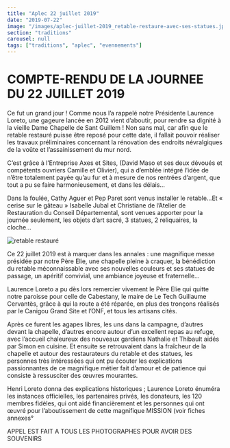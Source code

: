 ```yaml
---
title: "Aplec 22 juillet 2019"
date: "2019-07-22"
image: "/images/aplec-juillet-2019_retable-restaure-avec-ses-statues.jpg"
section: "traditions"
carousel: null
tags: ["traditions", "aplec", "evennements"]
---
```


# COMPTE-RENDU DE LA JOURNEE DU 22 JUILLET 2019

Ce fut un grand jour ! Comme nous l’a rappelé notre Présidente Laurence Loreto, une gageure lancée en 2012 vient d’aboutir, pour rendre sa dignité à la vieille Dame Chapelle de Sant Guillem ! Non sans mal, car afin que le retable restauré puisse être reposé pour cette date, il fallait pouvoir réaliser les travaux préliminaires concernant la rénovation des endroits névralgiques de la voûte et l’assainissement du mur nord.

C’est grâce à l’Entreprise Axes et Sites, (David Maso et ses deux dévoués et compétents ouvriers Camille et Olivier), qui a d’emblée intégré l’idée de n’être totalement payée qu’au fur et à mesure de nos rentrées d’argent, que tout a pu se faire harmonieusement, et dans les délais…

Dans la foulée, Cathy Aguer et Pep Paret sont venus installer le retable…Et « cerise sur le gâteau » Isabelle Jubal et Christiane de l’Atelier de Restauration du Conseil Départemental, sont venues apporter pour la journée seulement, les objets d’art sacré, 3 statues, 2 reliquaires, la cloche…

<img
  alt="retable restauré"
  src="/images/aplec-juillet-2019_retable-restaure-avec-ses-statues.jpg"
  class="article-img-cover"
/>

Ce 22 juillet 2019 est à marquer dans les annales : une magnifique messe présidée par notre Père Elie, une chapelle pleine à craquer, la bénédiction du retable méconnaissable avec ses nouvelles couleurs et ses statues de passage, un apéritif convivial, une ambiance joyeuse et fraternelle…

Laurence Loreto a pu dès lors remercier vivement le Père Elie qui quitte notre paroisse pour celle de Cabestany, le maire de Le Tech Guillaume Cervantès, grâce à qui la route a été réparée, en plus des tronçons réalisés par le Canigou Grand Site et l’ONF, et tous les artisans cités.

Après ce furent les agapes libres, les uns dans la campagne, d’autres devant la chapelle, d’autres encore autour d’un excellent repas au refuge, avec l’accueil chaleureux des nouveaux gardiens Nathalie et Thibault aidés par Simon en cuisine. Et ensuite se retrouvaient dans la fraîcheur de la chapelle et autour des restaurateurs du retable et des statues, les personnes très intéressées qui ont pu écouter les explications passionnantes de ce magnifique métier fait d’amour et de patience qui consiste à ressusciter des œuvres mourantes.

Henri Loreto donna des explications historiques ; Laurence Loreto énuméra les instances officielles, les partenaires privés, les donateurs, les 120 membres fidèles, qui ont aidé financièrement et les personnes qui ont œuvré pour l’aboutissement de cette magnifique MISSION (voir fiches annexes°

APPEL EST FAIT A TOUS LES PHOTOGRAPHES POUR AVOIR DES SOUVENIRS
